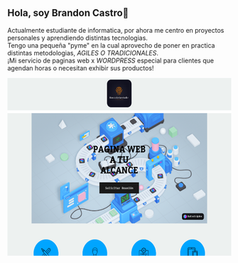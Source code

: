 ## Hola, soy Brandon Castro👋
Actualmente estudiante de informatica, por ahora me centro en proyectos personales y aprendiendo distintas tecnologias.  
Tengo una pequeña "pyme" en la cual aprovecho de poner en practica distintas metodologias, *AGILES O TRADICIONALES*.  
¡Mi servicio de paginas web x *WORDPRESS* especial para clientes que agendan horas o necesitan exhibir sus productos!
<p align="center">
<img src="https://github.com/BranCG/BranCG/blob/main/webprint.png?raw=true" alt="Texto alternativo" width="600" height="400">
</p>

<!--
**BranCG/BranCG** is a ✨ _special_ ✨ repository because its `README.md` (this file) appears on your GitHub profile.

Here are some ideas to get you started:

- 🔭 I’m currently working on ...
- 🌱 I’m currently learning ...
- 👯 I’m looking to collaborate on ...
- 🤔 I’m looking for help with ...
- 💬 Ask me about ...
- 📫 How to reach me: ...
- 😄 Pronouns: ...
- ⚡ Fun fact: ...
-->
